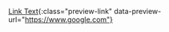 [Link Text](https://www.google.com){:class="preview-link" data-preview-url="https://www.google.com"}


<style>
  .preview-link::after {
    content: attr(data-preview-url);
    position: absolute;
    background: #fff;
    border: 1px solid #ccc;
    padding: 5px;
    display: none;
  }

  .preview-link:hover::after {
    display: block;
  }
</style>